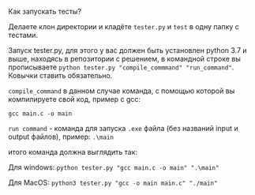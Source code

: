 Как запускать тесты? 

Делаете клон директории и кладёте `tester.py` и `test` в одну папку с тестами.

Запуск tester.py, для этого у вас должен  быть установлен python 3.7 и выше, находясь в репозитории с решением, 
в командной строке вы прописываете `python tester.py "compile_commmand" "run_command"`. Ковычки ставить обязательно.

`compile_command` в данном случае команда, с помощью которой вы компилируете свой код, пример с gcc:

`gcc main.c -o main`

`run command` - команда для запуска `.exe` файла (без названий input и output файлов), пример:
`.\main`

итого команда должна выглядить так:

Для windows:
`python tester.py "gcc main.c -o main" ".\main"`

Для MacOS: 
`python3 tester.py "gcc -o main main.c" "./main"` 
